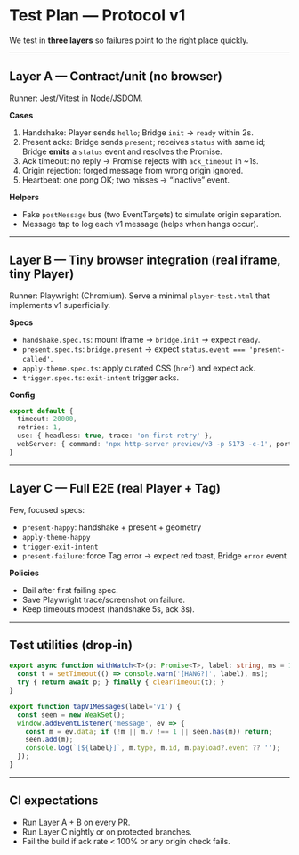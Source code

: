 # Test Plan — Protocol v1

We test in **three layers** so failures point to the right place quickly.

---

## Layer A — Contract/unit (no browser)

Runner: Jest/Vitest in Node/JSDOM.

**Cases**
1) Handshake: Player sends `hello`; Bridge `init` → `ready` within 2s.
2) Present acks: Bridge sends `present`; receives `status` with same id; Bridge **emits** a `status` event and resolves the Promise.
3) Ack timeout: no reply → Promise rejects with `ack_timeout` in ~1s.
4) Origin rejection: forged message from wrong origin ignored.
5) Heartbeat: one pong OK; two misses → “inactive” event.

**Helpers**
- Fake `postMessage` bus (two EventTargets) to simulate origin separation.
- Message tap to log each v1 message (helps when hangs occur).

---

## Layer B — Tiny browser integration (real iframe, tiny Player)

Runner: Playwright (Chromium). Serve a minimal `player-test.html` that implements v1 superficially.

**Specs**
- `handshake.spec.ts`: mount iframe → `bridge.init` → expect `ready`.
- `present.spec.ts`: `bridge.present` → expect `status.event === 'present-called'`.
- `apply-theme.spec.ts`: apply curated CSS (`href`) and expect ack.
- `trigger.spec.ts`: `exit-intent` trigger acks.

**Config**
```ts
export default {
  timeout: 20000,
  retries: 1,
  use: { headless: true, trace: 'on-first-retry' },
  webServer: { command: 'npx http-server preview/v3 -p 5173 -c-1', port: 5173, timeout: 10000, reuseExistingServer: true }
}
```

---

## Layer C — Full E2E (real Player + Tag)

Few, focused specs:
- `present-happy`: handshake + present + geometry
- `apply-theme-happy`
- `trigger-exit-intent`
- `present-failure`: force Tag error → expect red toast, Bridge `error` event

**Policies**
- Bail after first failing spec.
- Save Playwright trace/screenshot on failure.
- Keep timeouts modest (handshake 5s, ack 3s).

---

## Test utilities (drop-in)

```ts
export async function withWatch<T>(p: Promise<T>, label: string, ms = 1500) {
  const t = setTimeout(() => console.warn('[HANG?]', label), ms);
  try { return await p; } finally { clearTimeout(t); }
}

export function tapV1Messages(label='v1') {
  const seen = new WeakSet();
  window.addEventListener('message', ev => {
    const m = ev.data; if (!m || m.v !== 1 || seen.has(m)) return;
    seen.add(m);
    console.log(`[${label}]`, m.type, m.id, m.payload?.event ?? '');
  });
}
```

---

## CI expectations
- Run Layer A + B on every PR.
- Run Layer C nightly or on protected branches.
- Fail the build if ack rate < 100% or any origin check fails.
